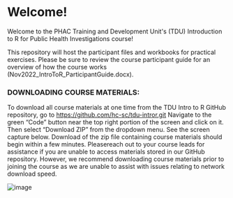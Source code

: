 # Welcome!

Welcome to the PHAC Training and Development Unit's (TDU) Introduction to R for Public Health Investigations course!

This repository will host the participant files and workbooks for practical exercises. Please be sure to review the course participant guide for an overview of how the course works (Nov2022_IntroToR_ParticipantGuide.docx).

### DOWNLOADING COURSE MATERIALS:
To download all course materials at one time from the TDU Intro to R GitHub repository, go to
https://github.com/hc-sc/tdu-intror.git Navigate to the green “Code” button near the top right portion
of the screen and click on it. Then select “Download ZIP” from the dropdown menu. See the screen
capture below.
Download of the zip file containing course materials should begin within a few minutes. Pleasereach out
to your course leads for assistance if you are unable to access materials stored in our GitHub repository.
However, we recommend downloading course materials prior to joining the course as we are unable to
assist with issues relating to network download speed.

![image](https://user-images.githubusercontent.com/2482698/201735900-27b13441-f03a-4322-ab56-a45709b99479.png)
